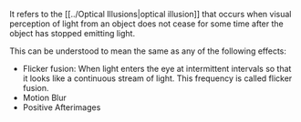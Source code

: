 It refers to the [[../Optical Illusions|optical illusion]] that occurs when visual perception of light from an object does not cease for some time after the object has stopped emitting light.

This can be understood to mean the same as any of the following effects:

- Flicker fusion: When light enters the eye at intermittent intervals so that it looks like a continuous stream of light. This frequency is called flicker fusion.
- Motion Blur
- Positive Afterimages
